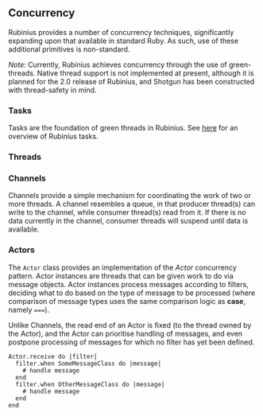 ## Concurrency

Rubinius provides a number of concurrency techniques, significantly expanding upon that available in standard Ruby. As such, use of these additional primitives is non-standard.

_Note:_ Currently, Rubinius achieves concurrency through the use of green-threads. Native thread support is not implemented at present, although it is planned for the 2.0 release of Rubinius, and Shotgun has been constructed with thread-safety in mind.

### Tasks

Tasks are the foundation of green threads in Rubinius. See [here](http://blog.fallingsnow.net/2007/04/05/task-class-in-svn/) for an overview of Rubinius tasks.

### Threads

### Channels

Channels provide a simple mechanism for coordinating the work of two or more threads. A channel resembles a queue, in that producer thread(s) can write to the channel, while consumer thread(s) read from it. If there is no data currently in the channel, consumer threads will suspend until data is available.

### Actors

The `Actor` class provides an implementation of the _Actor_ concurrency pattern. Actor instances are threads that can be given work to do via message objects. Actor instances process messages according to filters, deciding what to do based on the type of message to be processed (where comparison of message types uses the same comparison logic as __case__, namely `===`).

Unlike Channels, the read end of an Actor is fixed (to the thread owned by the Actor), and the Actor can prioritise handling of messages, and even postpone processing of messages for which no filter has yet been defined.

    Actor.receive do |filter|
      filter.when SomeMessageClass do |message|
        # handle message
      end
      filter.when OtherMessageClass do |message|
        # handle message
      end
    end
